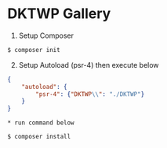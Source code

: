 # DKTWP Gallery


1. Setup Composer

```bash
$ composer init
```

2. Setup Autoload (psr-4) then execute below

```json
{
	"autoload": {
		"psr-4": {"DKTWP\\": "./DKTWP"}
	}
}
```

	* run command below

```bash
$ composer install
```

